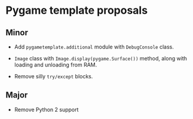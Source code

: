 # Pygame template proposals

## Minor

* Add `pygametemplate.additional` module with `DebugConsole` class.

* `Image` class with `Image.display(pygame.Surface())` method,
along with loading and unloading from RAM.

* Remove silly `try/except` blocks.

## Major

* Remove Python 2 support
